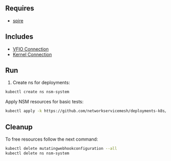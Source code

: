 ## Requires

- [spire](../spire)

## Includes

- [VFIO Connection](../use-cases/Vfio2Noop)
- [Kernel Connection](../use-cases/SriovKernel2Noop)

## Run

1. Create ns for deployments:
```bash
kubectl create ns nsm-system
```

Apply NSM resources for basic tests:
```bash
kubectl apply -k https://github.com/networkservicemesh/deployments-k8s/examples/sriov?ref=e4c3d33c2ff43a282b7598f6e6ebb0c4dadf5f97
```

## Cleanup

To free resources follow the next command:
```bash
kubectl delete mutatingwebhookconfiguration --all
kubectl delete ns nsm-system
```
